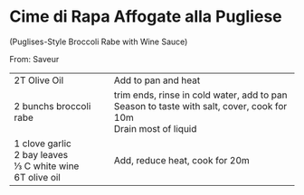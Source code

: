# Cime di Rapa Affogate alla Pugliese

(Puglises-Style Broccoli Rabe with Wine Sauce)

From: Saveur
<table>
<tr>
<td>2T Olive Oil</td><td>Add to pan and heat
</td><tr>
<td>2 bunchs broccoli rabe</td>
<td>trim ends, rinse in cold water, add to pan<br>
Season to taste with salt, cover, cook for 10m<br>
Drain most of liquid
</td></tr>
<tr><td>
1 clove garlic<br>
2 bay leaves<br>
&frac13; C white wine<br>
6T olive oil
</td><td>
Add, reduce heat, cook for 20m
</td>
</tr>
</table>


